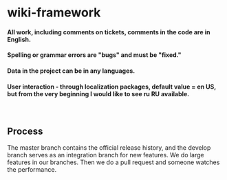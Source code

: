 # wiki-framework
<h4> All work, including comments on tickets, comments in the code are in English. </h4>
<h4> Spelling or grammar errors are "bugs" and must be "fixed." </h4>
<h4> Data in the project can be in any languages. </h4>
<h4> User interaction - through localization packages, default value = en US, but from the very beginning I would like to see ru RU available. <h4>
  
  
  ## Process
  
The master branch contains the official release history, and the develop branch serves as an integration branch for new features.
We do large features in our branches.
Then we do a pull request and someone watches the performance.

